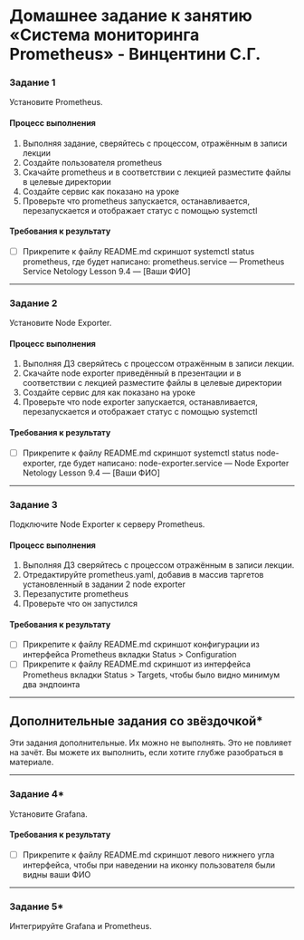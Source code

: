 # Домашнее задание к занятию «Система мониторинга Prometheus» - Винцентини С.Г.


### Задание 1
Установите Prometheus.

#### Процесс выполнения
1. Выполняя задание, сверяйтесь с процессом, отражённым в записи лекции
2. Создайте пользователя prometheus
3. Скачайте prometheus и в соответствии с лекцией разместите файлы в целевые директории
4. Создайте сервис как показано на уроке
5. Проверьте что prometheus запускается, останавливается, перезапускается и отображает статус с помощью systemctl

#### Требования к результату
- [ ] Прикрепите к файлу README.md скриншот systemctl status prometheus, где будет написано: prometheus.service — Prometheus Service Netology Lesson 9.4 — [Ваши ФИО]

---

### Задание 2
Установите Node Exporter.

#### Процесс выполнения
1. Выполняя ДЗ сверяйтесь с процессом отражённым в записи лекции.
3. Скачайте node exporter приведённый в презентации и в соответствии с лекцией разместите файлы в целевые директории
4. Создайте сервис для как показано на уроке
5. Проверьте что node exporter запускается, останавливается, перезапускается и отображает статус с помощью systemctl

#### Требования к результату
- [ ] Прикрепите к файлу README.md скриншот systemctl status node-exporter, где будет написано: node-exporter.service — Node Exporter Netology Lesson 9.4 — [Ваши ФИО]

---

### Задание 3
Подключите Node Exporter к серверу Prometheus.

#### Процесс выполнения
1. Выполняя ДЗ сверяйтесь с процессом отражённым в записи лекции.
2. Отредактируйте prometheus.yaml, добавив в массив таргетов установленный в задании 2 node exporter
3. Перезапустите prometheus
4. Проверьте что он запустился

#### Требования к результату
- [ ] Прикрепите к файлу README.md скриншот конфигурации из интерфейса Prometheus вкладки Status > Configuration
- [ ] Прикрепите к файлу README.md скриншот из интерфейса Prometheus вкладки Status > Targets, чтобы было видно минимум два эндпоинта

---
## Дополнительные задания со звёздочкой*
Эти задания дополнительные. Их можно не выполнять. Это не повлияет на зачёт. Вы можете их выполнить, если хотите глубже разобраться в материале.

---

### Задание 4*
Установите Grafana.

#### Требования к результату
- [ ] Прикрепите к файлу README.md скриншот левого нижнего угла интерфейса, чтобы при наведении на иконку пользователя были видны ваши ФИО

---

### Задание 5*
Интегрируйте Grafana и Prometheus.
